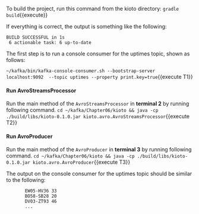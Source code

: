 To build the project, run this command from the kioto directory:
`gradle build`{{execute}} 

If everything is correct, the output is something like the following:

```
BUILD SUCCESSFUL in 1s
 6 actionable task: 6 up-to-date
```


The first step is to run a console consumer for the uptimes topic, shown as follows:

`~/kafka/bin/kafka-console-consumer.sh --bootstrap-server localhost:9092  --topic uptimes --property print.key=true`{{execute T1}} 


#### Run AvroStreamsProcessor
Run the main method of the `AvroStreamsProcessor` in **terminal 2** by running following command.
`cd ~/kafka/Chapter06/kioto && java -cp ./build/libs/kioto-0.1.0.jar kioto.avro.AvroStreamsProcessor`{{execute T2}} 

#### Run AvroProducer
Run the main method of the `AvroProducer` in **terminal 3** by running following command.
`cd ~/kafka/Chapter06/kioto && java -cp ./build/libs/kioto-0.1.0.jar kioto.avro.AvroProducer`{{execute T3}} 

The output on the console consumer for the uptimes topic should be similar to the following:
```
       EW05-HV36 33
       BO58-SB28 20
       DV03-ZT93 46
       ...
```
